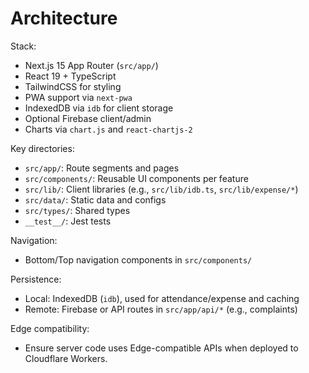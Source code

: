 # Architecture

Stack:
- Next.js 15 App Router (`src/app/`)
- React 19 + TypeScript
- TailwindCSS for styling
- PWA support via `next-pwa`
- IndexedDB via `idb` for client storage
- Optional Firebase client/admin
- Charts via `chart.js` and `react-chartjs-2`

Key directories:
- `src/app/`: Route segments and pages
- `src/components/`: Reusable UI components per feature
- `src/lib/`: Client libraries (e.g., `src/lib/idb.ts`, `src/lib/expense/*`)
- `src/data/`: Static data and configs
- `src/types/`: Shared types
- `__test__/`: Jest tests

Navigation:
- Bottom/Top navigation components in `src/components/`

Persistence:
- Local: IndexedDB (`idb`), used for attendance/expense and caching
- Remote: Firebase or API routes in `src/app/api/*` (e.g., complaints)

Edge compatibility:
- Ensure server code uses Edge-compatible APIs when deployed to Cloudflare Workers.
